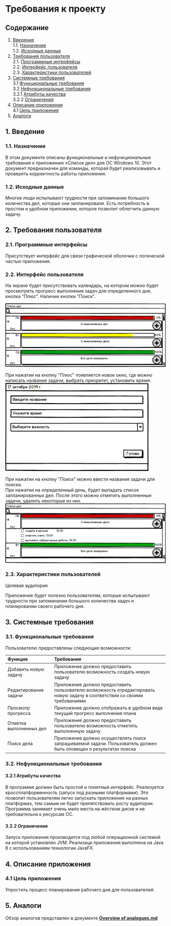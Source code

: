 # Требования к проекту
##  Содержание
1. [Введение](#1) <br>
    1.1. [Назначение](#1.1) <br>
    1.2. [Исходные данные](#1.2) <br>
2. [Требования пользователя](#2) <br>
	2.1. [Программные интерфейсы](#2.1) <br>
	2.2. [Интерфейс пользователя](#2.2) <br>
	2.3. [Характеристики пользователей](#2.3) <br>	
3. [Системные требования](#3) <br>
	3.1 [Функциональные требования](#3.1) <br>
	3.2 [Нефункциональные требования](#3.2) <br>
	3.2.1 [Атрибуты качества](#3.2.1) <br>
	3.2.2 [Ограничения](#3.2.2) <br>
4. [Описание приложения](#4) <br>
	4.1 [Цель приложения](#4.1) <br>	
5. [Аналоги](#5)

## 1. Введение <a name = "1"></a>
### 1.1. Назначение <a name = "1.1"></a>

В этом документе описаны функциональные и нефункциональные требования к приложению «Список дел» для ОС Windows 10. Этот документ предназначен для команды, которая будет реализовывать и проверять корректность работы приложения.

### 1.2. Исходные данные <a name = "1.2"></a>
Многие люди испытывают трудности при запоминании большого количества дел, которые они запланировали. Есть потребность в простом и удобном приложении, которое позволит облегчить данную задачу.

## 2. Требования пользователя <a name = "2"></a>
### 2.1. Программные интерфейсы <a name = "2.1"></a>
Присутствует интерфейс для связи графической оболочки с логической частью приложения.

### 2.2. Интерфейс пользователя <a name = "2.2"></a>
На экране будет присутствовать календарь, на котором можно будет просмотреть прогресс выполнения задач для определенного дня, кнопка "Плюс". Наличие кнопки "Поиск".
    
![Home page](../Images/startWindow.png) 
 
 При нажатии на кнопку "Плюс" появляется новое окно, где можно написать название задачи, выбрать приоритет, установить время.  
![NewTask](../Images/NewTask.png) 
 
При нажатии на кнопку "Поиск" можно ввести названия задачи для поиска.    
При нажатии на определенный день, будет выпадать список запланированных дел. После этого можно отметить выполненные задачи, удалить некоторые из них.
![viewTasks](../Images/viewTasks.png) 
 
### 2.3. Характеристики пользователей <a name = "2.3"></a>
Целевая аудитория

Приложение будет полезно пользователям, которые испытывают трудности при запоминании большого количества задач и планировании своего рабочего дня.

## 3. Системные требования <a name = "3"></a>

### 3.1. Функциональные требования <a name = "3.1"></a>

Пользователю предоставлены следующие возможности:

| Функция | Требования | 
|:---|:---|
| Добавить новую задачу | Приложение должно предоставить пользователю возможность создать новую задачу |
| Редактирование задачи | Приложение должно предоставить пользователю возможность отредактировать новую задачу в соответствии со своими требованиями |
| Просмотр прогресса | Приложение должно отображать в удобном виде текущий прогресс выполнения плана |
| Отметка выполненных дел | Приложение должно предоставить пользователю возможность отметить выполненную задачу |
| Поиск дела | Приложение должно осуществлять поиск запрашиваемой задачи. Пользователь должен быть оповещен о результатах поиска |

### 3.2. Нефункциональные требования <a name = "3.2"></a>

#### 3.2.1 Атрибуты качества <a name = "3.2.1"></a>
В программе должен быть простой и понятный интерфейс.
Реализуется кроссплатформенность (запуск под разными платформами). Это позволит пользователям легко запускать приложение на разных платформах, тем самым не будет препятствовать росту аудитории.
Программа занимает очень мало места на жёстком диске и не требовательна к ресурсам ОС. 
#### 3.2.2 Ограничения <a name = "3.2.2"></a>
Запуск приложения производится под любой операционной системой на которой установлен JVM. Реализаци приложения выполнена на Java 8 с использованием технологии JavaFX.

## 4. Описание приложения <a name = "4"></a>

### 4.1 Цель приложения <a name = "4.1"></a>
Упростить процесс планирования рабочего дня для пользователей.

## 5. Аналоги <a name = "5"></a>
Обзор аналогов представлен в документе [**Overview of analogues.md**](Overview%20of%20analogues.md)


